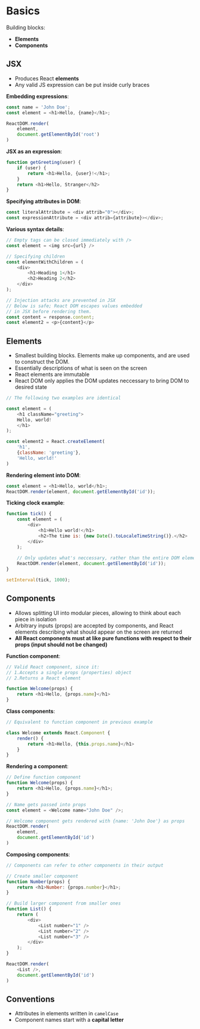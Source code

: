 # Basics
Building blocks:
* **Elements**
* **Components**

## JSX
* Produces React **elements**
* Any valid JS expression can be put inside curly braces

**Embedding expressions**:
```javascript
const name = 'John Doe';
const element = <h1>Hello, {name}</h1>;

ReactDOM.render(
    element,
    document.getElementById('root')
)
```

**JSX as an expression**:
```javascript
function getGreeting(user) {
    if (user) {
        return <h1>Hello, {user}!</h1>;
    }
    return <h1>Hello, Stranger</h2>
}
```

**Specifying attributes in DOM**:
```javascript
const literalAttribute = <div attrib="0"></div>;
const expressionAttribute = <div attrib={attribute}></div>;
```

**Various syntax details**:
```javascript
// Empty tags can be closed immediately with />
const element = <img src={url} />

// Specifying children
const elementWithChildren = (
    <div>
        <h1>Heading 1</h1>
        <h2>Heading 2</h2>
    </div>
);

// Injection attacks are prevented in JSX
// Below is safe; React DOM escapes values embedded
// in JSX before rendering them.
const content = response.content;
const element2 = <p>{content}</p>
```

## Elements
* Smallest building blocks. Elements make up components, and are used to construct the DOM.
* Essentially descriptions of what is seen on the screen
* React elements are immutable
* React DOM only applies the DOM updates neccessary to bring DOM to desired state

```javascript
// The following two examples are identical

const element = (
    <h1 className="greeting">
    Hello, world!
    </h1>
);

const element2 = React.createElement(
    'h1',
    {className: 'greeting'},
    'Hello, world!'
)
```

**Rendering element into DOM**:
```javascript
const element = <h1>Hello, world</h1>;
ReactDOM.render(element, document.getElementById('id'));
```

**Ticking clock example**:
```javascript
function tick() {
    const element = (
        <div>
            <h1>Hello world!</h1>
            <h2>The time is: {new Date().toLocaleTimeString()}.</h2>
        </div>
    );
    
    // Only updates what's neccessary, rather than the entire DOM element
    ReactDOM.render(element, document.getElementById('id'));
}

setInterval(tick, 1000);
```

## Components
* Allows splitting UI into modular pieces, allowing to think about each piece in isolation
* Arbitrary inputs (props) are accepted by components, and React elements describing what should appear on the screen are returned
* **All React components must at like pure functions with respect to their props (input should not be changed)**

**Function component**:
```javascript
// Valid React component, since it:
// 1.Accepts a single props (properties) object
// 2.Returns a React element

function Welcome(props) {
    return <h1>Hello, {props.name}</h1>
}
```

**Class components**:
```javascript
// Equivalent to function component in previous example

class Welcome extends React.Component {
    render() {
        return <h1>Hello, {this.props.name}</h1>
    }
}
```

**Rendering a component**:
```javascript
// Define function component
function Welcome(props) {
    return <h1>Hello, {props.name}</h1>;
}

// Name gets passed into props
const element = <Welcome name="John Doe" />;

// Welcome component gets rendered with {name: 'John Doe'} as props
ReactDOM.render(
    element,
    document.getElementById('id')
)
```

**Composing components**:
```javascript
// Components can refer to other components in their output

// Create smaller component
function Number(props) {
    return <h1>Number: {props.number}</h1>;
}

// Build larger component from smaller ones
function List() {
    return (
        <div>
            <List number="1" />
            <List number="2" />
            <List number="3" />
        </div>
    );
}

ReactDOM.render(
    <List />,
    document.getElementById('id')
)
```


## Conventions
* Attributes in elements written in `camelCase`
* Component names start with a **capital letter**